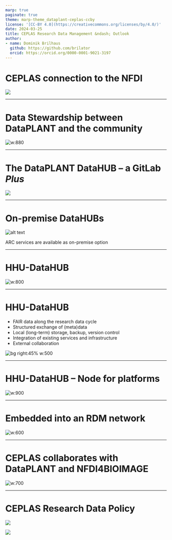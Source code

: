 ```yaml
---
marp: true
paginate: true
theme: marp-theme_dataplant-ceplas-ccby
license: '[CC-BY 4.0](https://creativecommons.org/licenses/by/4.0/)'
date: 2024-03-25
title: CEPLAS Research Data Management &ndash; Outlook
author:
- name: Dominik Brilhaus
  github: https://github.com/brilator
  orcid: https://orcid.org/0000-0001-9021-3197
---
```


# CEPLAS connection to the NFDI

![](../../images/ceplas-NFDI-connection-light.drawio.png)

---

# Data Stewardship between DataPLANT and the community <!-- fit -->

![w:880](./../../images/DataPLANT-collaborationCEPLAS.drawio.png)

---

# The DataPLANT DataHUB &ndash; a GitLab ***Plus***

![](./../../images/DataHUB-GitLab.drawio.png)

---

# On-premise DataHUBs

![alt text](../../images/DataHUB-onPremise.drawio.png)

ARC services are available as on-premise option

---

# HHU-DataHUB

![w:800](./../../images/HHU-DataHUB.drawio.png)

---

# HHU-DataHUB

- FAIR data along the research data cycle
- Structured exchange of (meta)data
- Local (long-term) storage, backup, version control
- Integration of existing services and infrastructure
- External collaboration

![bg right:45% w:500](./../../images/HHU-DataHUB.drawio.png)

---

# HHU-DataHUB &ndash; Node for platforms


![w:900](./../../images/ceplas-enablingPlatforms-logos.drawio.png)

---

# Embedded into an RDM network

![w:600](./../../images/DataHUB-Network-putative.drawio.png)

---

# CEPLAS collaborates with DataPLANT and NFDI4BIOIMAGE <!-- fit -->

![w:700](./../../images/DataPLANT-collaborationCEPLAS-NFDI4BI.drawio.png)

---

# CEPLAS Research Data Policy

<div class="two-columns">
  <div>
  
  ![](./../../images/ceplas-policy-title.png)
  
  </div>
  <div>

  ![](./../../images/ceplas-ARCs.drawio.svg)
    
  </div>
</div>
